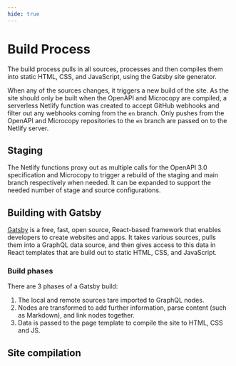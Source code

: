 ```yaml
---
hide: true
---
```


<!-- does not need translation -->

# Build Process

The build process pulls in all sources, processes and then compiles them into
static HTML, CSS, and JavaScript, using the Gatsby site generator.

When any of the sources changes, it triggers a new build of the site. As
the site should only be built when the OpenAPI and Microcopy are compiled,
a serverless Netlify function was created to accept GitHub webhooks and filter
out any webhooks coming from the `en` branch. Only pushes from the OpenAPI and
Microcopy repositories to the `en` branch are passed on to the Netlify server.

## Staging

The Netlify functions proxy out as multiple calls for the OpenAPI 3.0
specification and Microcopy to trigger a rebuild of the staging and main
branch respectively when needed. It can be expanded to support the
needed number of stage and source configurations.

## Building with Gatsby

[Gatsby] is a free, fast, open source, React-based framework that enables
developers to create websites and apps. It takes various sources, pulls them
into a GraphQL data source, and then gives access to this data in React
templates that are build out to static HTML, CSS, and JavaScript.

### Build phases

There are 3 phases of a Gatsby build:

1. The local and remote sources tare imported to GraphQL nodes.
2. Nodes are transformed to add further information, parse content
(such as Markdown), and link nodes together.
3. Data is passed to the page template to compile the site to HTML, CSS
and JS.

## Site compilation

[Gatsby]: [https://www.gatsbyjs.com/]